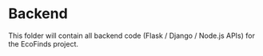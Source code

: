 # Backend
This folder will contain all backend code (Flask / Django / Node.js APIs) for the EcoFinds project.

